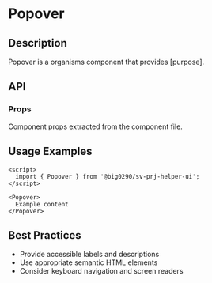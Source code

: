 # Popover

## Description

Popover is a organisms component that provides [purpose].

## API

### Props

Component props extracted from the component file.

## Usage Examples

```svelte
<script>
  import { Popover } from '@big0290/sv-prj-helper-ui';
</script>

<Popover>
  Example content
</Popover>
```

## Best Practices

- Provide accessible labels and descriptions
- Use appropriate semantic HTML elements
- Consider keyboard navigation and screen readers
